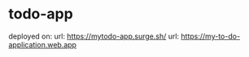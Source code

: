 # todo-app
deployed on:
url: https://mytodo-app.surge.sh/
url: https://my-to-do-application.web.app
